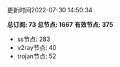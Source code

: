 更新时间2022-07-30 14:50:34

**总订阅: 73**
**总节点: 1667**
**有效节点: 375**
- ss节点: 283
- v2ray节点: 40
- trojan节点: 52
